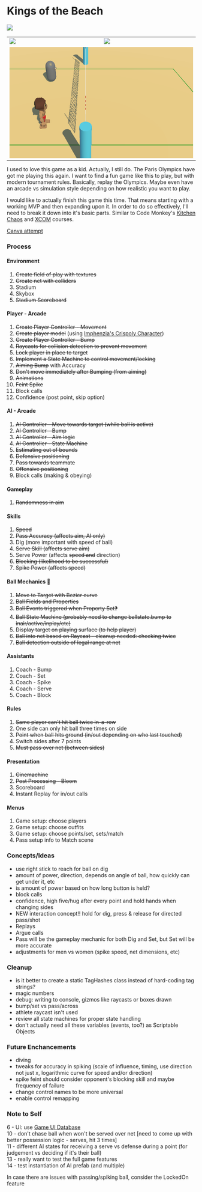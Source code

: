 # Kings of the Beach
 
<img src="https://thumbnails.libretro.com/Nintendo%20-%20Nintendo%20Entertainment%20System/Named_Boxarts/Kings%20of%20the%20Beach%20-%20Professional%20Beach%20Volleyball%20%28USA%29.png" />

<table>
	<tr>
		<td><img src="https://thumbnails.libretro.com/Nintendo%20-%20Nintendo%20Entertainment%20System/Named_Titles/Kings%20of%20the%20Beach%20-%20Professional%20Beach%20Volleyball%20%28USA%29.png" /></td>
		<td><img src="https://thumbnails.libretro.com/Nintendo%20-%20Nintendo%20Entertainment%20System/Named_Snaps/Kings%20of%20the%20Beach%20-%20Professional%20Beach%20Volleyball%20%28USA%29.png" /></td>
	</tr>
	<tr>
		<td colspan="2"><img src="https://github.com/aaronmsimon/unity-kings-of-the-beach/blob/main/Resources/Spike.gif" /></td>
	</tr>
</table>

I used to love this game as a kid. Actually, I still do. The Paris Olympics have got me playing this again. I want to find a fun game like this to play, but with modern tournament rules. Basically, replay the Olympics. Maybe even have an arcade vs simulation style depending on how realistic you want to play.

I would like to actually finish this game this time. That means starting with a working MVP and then expanding upon it. In order to do so effectively, I'll need to break it down into it's basic parts. Similar to Code Monkey's [Kitchen Chaos](https://youtu.be/AmGSEH7QcDg) and [XCOM](https://www.gamedev.tv/dashboard/courses/26) courses.

[Canva attempt](https://www.canva.com/design/DAGSRB4ZBE0/guNKf3ODCAnbA20KxX11iw/edit)

### Process

#### Environment
1. ~~Create field of play with textures~~
2. ~~Create net with colliders~~
3. Stadium
4. Skybox
5. ~~Stadium Scoreboard~~

#### Player - Arcade
1. ~~Create Player Controller - Movement~~
2. ~~Create player model~~ (using [Imphenzia's Crispoly Character](https://imphenzia.com/crispoly-characters-mini))
3. ~~Create Player Controller - Bump~~
4. ~~Raycasts for collision detection to prevent movement~~
5. ~~Lock player in place to target~~
6. ~~Implement a State Machine to control movement/locking~~
7. ~~Aiming Bump~~ with Accuracy
8. ~~Don't move immediately after Bumping (from aiming)~~
9. ~~Animations~~
10. ~~Feint Spike~~
11. Block calls
12. Confidence (post point, skip option)

#### AI - Arcade
1. ~~AI Controller - Move towards target (while ball is active)~~
2. ~~AI Controller - Bump~~
3. ~~AI Controller - Aim logic~~
4. ~~AI Controller - State Machine~~
5. ~~Estimating out of bounds~~
6. ~~Defensive positioning~~
7. ~~Pass towards teammate~~
8. ~~Offensive positioning~~
9. Block calls (making & obeying)

#### Gameplay
1. ~~Randomness in aim~~

#### Skills
1. ~~Speed~~
2. ~~Pass Accuracy (affects aim, AI only)~~
3. Dig (more important with speed of ball)
4. ~~Serve Skill (affects serve aim)~~
5. Serve Power (affects ~~speed and~~ direction)
6. ~~Blocking (likelihood to be successful)~~
7. ~~Spike Power (affects speed)~~

#### Ball Mechanics 🏐
1. ~~Move to Target with Bezier curve~~
2. ~~Ball Fields and Properties~~
3. ~~Ball Events triggered when Property Set❓~~
4. ~~Ball State Machine (probably need to change ballstate.bump to inair/active/inplay/etc)~~
5. ~~Display target on playing surface (to help player)~~
6. ~~Ball into net based on Raycast - cleanup needed: checking twice~~
7. ~~Ball detection outside of legal range at net~~

#### Assistants
1. Coach - Bump
2. Coach - Set
3. Coach - Spike
4. Coach - Serve
5. Coach - Block

#### Rules
1. ~~Same player can't hit ball twice in-a-row~~
2. One side can only hit ball three times on side
3. ~~Point when ball hits ground (in/out depending on who last touched)~~
4. Switch sides after 7 points
5. ~~Must pass over net (between sides)~~

#### Presentation
1. ~~Cinemachine~~
2. ~~Post Processing - Bloom~~
3. Scoreboard
4. Instant Replay for in/out calls

#### Menus
1. Game setup: choose players
2. Game setup: choose outfits
3. Game setup: choose points/set, sets/match
4. Pass setup info to Match scene

### Concepts/Ideas
- use right stick to reach for ball on dig
- amount of power, direction, depends on angle of ball, how quickly can get under it, etc
- is amount of power based on how long button is held?
- block calls
- confidence, high five/hug after every point and hold hands when changing sides
- NEW interaction concept!!  hold for dig, press & release for directed pass/shot
- Replays
- Argue calls
- Pass will be the gameplay mechanic for both Dig and Set, but Set will be more accurate
- adjustments for men vs women (spike speed, net dimensions, etc)

### Cleanup
- is it better to create a static TagHashes class instead of hard-coding tag strings?
- magic numbers
- debug: writing to console, gizmos like raycasts or boxes drawn
- bump/set vs pass/across
- athlete raycast isn't used
- review all state machines for proper state handling
- don't actually need all these variables (events, too?) as Scriptable Objects

### Future Enchancements
- diving
- tweaks for accuracy in spiking (scale of influence, timing, use direction not just x, logarithmic curve for speed and/or direction)
- spike feint should consider opponent's blocking skill and maybe frequency of failure
- change control names to be more universal
- enable control remapping

### Note to Self
6 - UI: use [Game UI Database](https://www.gameuidatabase.com/)<br />
10 - don't chase ball when won't be served over net [need to come up with better possession logic - serves, hit 3 times]<br />
11 - different AI states for receiving a serve vs defense during a point (for judgement vs deciding if it's their ball)<br />
13 - really want to test the full game features <br />
14 - test instantiation of AI prefab (and multiple)


In case there are issues with passing/spiking ball, consider the LockedOn feature
